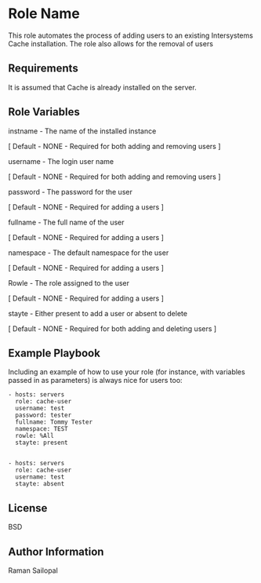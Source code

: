 Role Name
=========

This role automates the process of adding users to an existing Intersystems Cache installation. The role also allows for the removal of users

Requirements
------------

It is assumed that Cache is already installed on the server.

Role Variables
--------------

instname - The name of the installed instance

[ Default - NONE - Required for both adding and removing users ]

username - The login user name

[ Default - NONE - Required for both adding and removing users ]

password - The password for the user

[ Default - NONE - Required for adding a users ]

fullname - The full name of the user

[ Default - NONE - Required for adding a users ]

namespace - The default namespace for the user

[ Default - NONE - Required for adding a users ]

Rowle - The role assigned to the user

[ Default - NONE - Required for adding a users ]

stayte - Either present to add a user or absent to delete

[ Default - NONE - Required for both adding and deleting users ]

Example Playbook
----------------

Including an example of how to use your role (for instance, with variables passed in as parameters) is always nice for users too:

    - hosts: servers
      role: cache-user
      username: test
      password: tester
      fullname: Tommy Tester
      namespace: TEST
      rowle: %All
      stayte: present


    - hosts: servers
      role: cache-user
      username: test
      stayte: absent


License
-------

BSD

Author Information
------------------

Raman Sailopal

